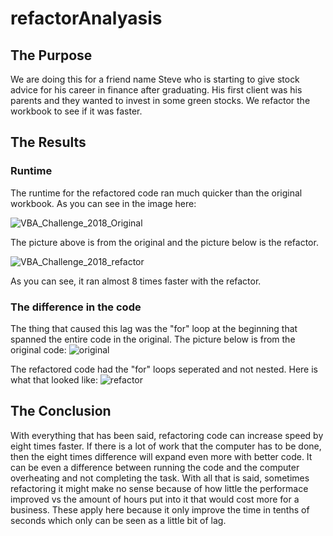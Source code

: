 # refactorAnalyasis
## The Purpose

We are doing this for a friend name Steve who is starting to give stock advice for his career in finance after graduating. His first client was his parents and they wanted to invest in some green stocks. We refactor the workbook to see if it was faster.

## The Results

### Runtime

The runtime for the refactored code ran much quicker than the original workbook. As you can see in the image here:

![VBA_Challenge_2018_Original](https://user-images.githubusercontent.com/114030563/197107490-9feda22e-6936-48c3-a0ba-f6f354228c37.png)


The picture above is from the original and the picture below is the refactor.


![VBA_Challenge_2018_refactor](https://user-images.githubusercontent.com/114030563/197107506-744c41ab-e52e-4efb-bf88-7e753e6e187b.png)

As you can see, it ran almost 8 times faster with the refactor.

### The difference in the code

The thing that caused this lag was the "for" loop at the beginning that spanned the entire code in the original. The picture below is from the original code:
![original](https://user-images.githubusercontent.com/114030563/197283366-6882e3d6-d14e-4d07-98ff-6c7f26618f8f.png)

The refactored code had the "for" loops seperated and not nested. Here is what that looked like:
![refactor](https://user-images.githubusercontent.com/114030563/197283799-07fdbc49-b7e6-4d79-995e-4b0bbe55421d.png)



## The Conclusion

With everything that has been said, refactoring code can increase speed by eight times faster. If there is a lot of work that the computer has to be done, then the eight times difference will expand even more with better code. It can be even a difference between running the code and the computer overheating and not completing the task. With all that is said, sometimes refactoring it might make no sense because of how little the performace improved vs the amount of hours put into it that would cost more for a business. These apply here because it only improve the time in tenths of seconds which only can be seen as a little bit of lag.

